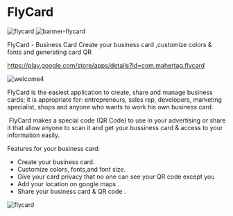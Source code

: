 # FlyCard
![flycard](https://cloud.githubusercontent.com/assets/10210954/23083228/70f95426-f565-11e6-9bc4-a37d121d0f9c.png)
![banner-flycard](https://cloud.githubusercontent.com/assets/10210954/23083192/48d599dc-f565-11e6-9704-e11b40eba157.png)

FlyCard - Business Card
Create your business card ,customize colors & fonts and generating card QR

https://play.google.com/store/apps/details?id=com.mahertag.flycard


![welcome4](https://cloud.githubusercontent.com/assets/10210954/23083314/cd601380-f565-11e6-82d0-403b65fb43e1.png)

FlyCard is the easiest application to create, share and manage business cards; it is appropriate for: entrepreneurs, sales rep, developers, marketing specialist, shops and anyone who wants to work his own business card.

 FlyCard makes a special code (QR Code) to use in your advertising or share it that  allow anyone to scan it  and get your bussiness card & access to your information easily.

Features for your business card:

- Create your business card.
- Customize colors, fonts,and font size.
- Give your card privacy that no one can see your QR code except you
- Add your location on google maps . 
- Share your business card & QR code .


![flycard](https://cloud.githubusercontent.com/assets/10210954/23084096/71c63c76-f569-11e6-9dfa-a1d2229fe998.jpg)





